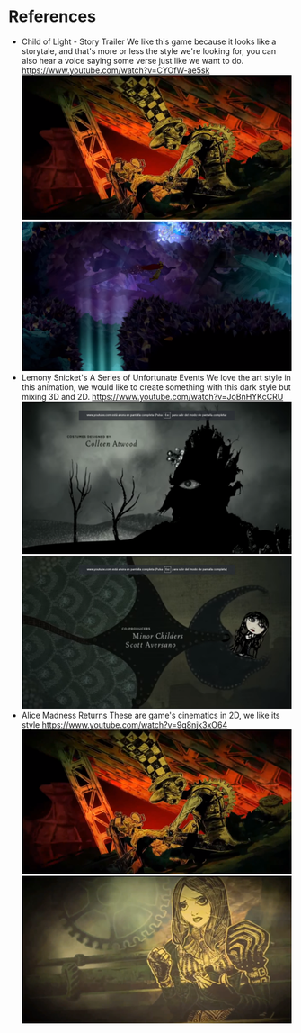 # References
* Child of Light - Story Trailer
We like this game because it looks like a storytale, and that's more or less the style we're looking for, you can also hear a voice saying some verse just like we want to do.
https://www.youtube.com/watch?v=CYOfW-ae5sk
![Image 1](/References/images/Captura5.png)
![Image 2](/References/images/Captura2.png)
* Lemony Snicket's A Series of Unfortunate Events
We love the art style in this animation, we would like to create something with this dark style but mixing 3D and 2D.
https://www.youtube.com/watch?v=JoBnHYKcCRU
![Image 3](/References/images/Captura3.png)
![Image 4](/References/images/Captura4.png)
* Alice Madness Returns
These are game's cinematics in 2D, we like its style
https://www.youtube.com/watch?v=9g8njk3xO64
![Image 5](/References/images/Captura5.png)
![Image 6](/References/images/Captura6.png)
